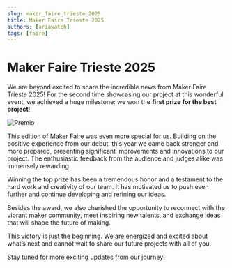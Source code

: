 ```yaml
---
slug: maker_faire_trieste_2025
title: Maker Faire Trieste 2025
authors: [ariawatch]
tags: [faire]
---
```


# Maker Faire Trieste 2025

We are beyond excited to share the incredible news from Maker Faire Trieste 2025! For the second time showcasing our project at this wonderful event, we achieved a huge milestone: we won the **first prize for the best project**!
<!-- truncate -->
![Premio](https://r3-it.storage.cloud.it/aria-public/website/blog/trieste25/1.jpg)


This edition of Maker Faire was even more special for us. Building on the positive experience from our debut, this year we came back stronger and more prepared, presenting significant improvements and innovations to our project. The enthusiastic feedback from the audience and judges alike was immensely rewarding.

Winning the top prize has been a tremendous honor and a testament to the hard work and creativity of our team. It has motivated us to push even further and continue developing and refining our ideas.

Besides the award, we also cherished the opportunity to reconnect with the vibrant maker community, meet inspiring new talents, and exchange ideas that will shape the future of making.

This victory is just the beginning. We are energized and excited about what’s next and cannot wait to share our future projects with all of you.

Stay tuned for more exciting updates from our journey!